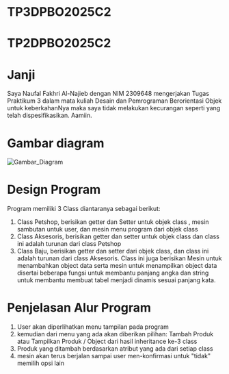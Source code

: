 # TP3DPBO2025C2

# TP2DPBO2025C2

# Janji
Saya Naufal Fakhri Al-Najieb dengan NIM 2309648 mengerjakan Tugas Praktikum 3
dalam mata kuliah Desain dan Pemrograman Berorientasi Objek untuk keberkahanNya 
maka saya tidak melakukan kecurangan seperti yang telah dispesifikasikan. Aamiin.

# Gambar diagram
![Gambar_Diagram](Diagram.png)

# Design Program
Program memiliki 3 Class diantaranya sebagai berikut:
1. Class Petshop, berisikan getter dan Setter untuk objek class
   , mesin sambutan untuk user, dan mesin menu program dari objek class
2. Class Aksesoris, berisikan getter dan setter untuk objek class
   dan class ini adalah turunan dari class Petshop
4. Class Baju, berisikan getter dan setter dari objek class,
   dan class ini adalah turunan dari class Aksesoris.
   Class ini juga berisikan Mesin untuk menambahkan object data
   serta mesin untuk menampilkan object data
   disertai beberapa fungsi untuk membantu panjang angka dan string untuk membantu
   membuat tabel menjadi dinamis sesuai panjang kata.

# Penjelasan Alur Program
1. User akan diperlihatkan menu tampilan pada program
2. kemudian dari menu yang ada akan diberikan pilihan:
   Tambah Produk atau Tampilkan Produk / Object dari hasil inheritance ke-3 class
3. Produk yang ditambah berdasarkan atribut yang ada dari setiap class
4. mesin akan terus berjalan sampai user men-konfirmasi untuk "tidak" memilih opsi lain
